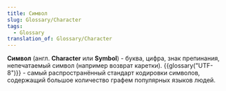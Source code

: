 ```yaml
---
title: Символ
slug: Glossary/Character
tags:
  - Glossary
translation_of: Glossary/Character
---
```


**Символ** (англ. **Character** или **Symbol**) - буква, цифра, знак препинания, непечатаемый символ (например возврат каретки). {{glossary("UTF-8")}} - самый распространённый стандарт кодировки символов, содержащий большое количество графем популярных языков людей.
